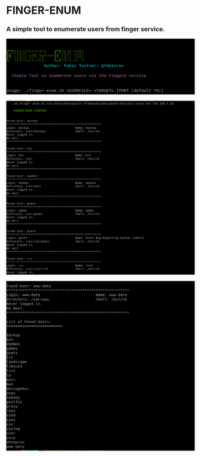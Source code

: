 # FINGER-ENUM

### A simple tool to enumerate users from finger service.

![Banner](https://github.com/febinrev/finger-enum/raw/main/screenshots/finger-enum-banner.png)

![Finger-enum start](https://github.com/febinrev/finger-enum/raw/main/screenshots/finger-enum-start.png)

![UserList](https://github.com/febinrev/finger-enum/raw/main/screenshots/finger-enum-users1.png)
